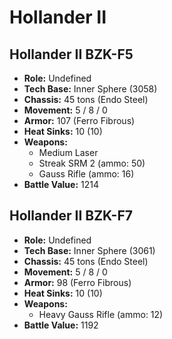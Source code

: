 # Hollander II
## Hollander II BZK-F5
- **Role:** Undefined
- **Tech Base:** Inner Sphere (3058)
- **Chassis:** 45 tons (Endo Steel)
- **Movement:** 5 / 8 / 0
- **Armor:** 107 (Ferro Fibrous)
- **Heat Sinks:** 10 (10)
- **Weapons:**
  - Medium Laser
  - Streak SRM 2 (ammo: 50)
  - Gauss Rifle (ammo: 16)
- **Battle Value:** 1214

## Hollander II BZK-F7
- **Role:** Undefined
- **Tech Base:** Inner Sphere (3061)
- **Chassis:** 45 tons (Endo Steel)
- **Movement:** 5 / 8 / 0
- **Armor:** 98 (Ferro Fibrous)
- **Heat Sinks:** 10 (10)
- **Weapons:**
  - Heavy Gauss Rifle (ammo: 12)
- **Battle Value:** 1192

